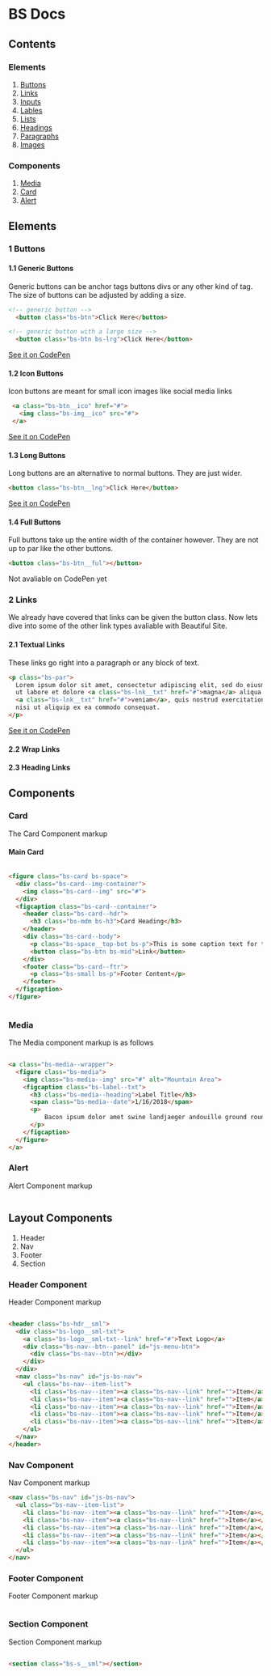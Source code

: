 # BS Docs

## Contents

### Elements

  1. [Buttons](#buttons)
  2. [Links](#links)
  3. [Inputs]()
  4. [Lables]()
  5. [Lists]()
  6. [Headings]()
  7. [Paragraphs]()
  8. [Images]()

### Components

  1. [Media](#media)
  2. [Card](#card)
  3. [Alert](#alert)



## Elements

### 1 Buttons

#### 1.1 Generic Buttons

Generic buttons can be anchor tags buttons divs or any other kind of tag. The size of buttons can be adjusted by adding a size.

```html
<!-- generic button -->
  <button class="bs-btn">Click Here</button>

<!-- generic button with a large size -->
  <button class="bs-btn bs-lrg">Click Here</button>
```

[See it on CodePen]()

#### 1.2 Icon Buttons

Icon buttons are meant for small icon images like social media links

````html 
 <a class="bs-btn__ico" href="#">
   <img class="bs-img__ico" src="#">
 </a>
````
[See it on CodePen]()

#### 1.3 Long Buttons

Long buttons are an alternative to normal buttons. They are just wider.

````html
<button class="bs-btn__lng">Click Here</button>
````
[See it on CodePen]()

#### 1.4 Full Buttons

Full buttons take up the entire width of the container however. They are not up to par like the other buttons.

````html
<button class="bs-btn__ful"></button>
````
Not avaliable on CodePen yet

### 2 Links

We already have covered that links can be given the button class. Now lets dive into some of the other link types avaliable with Beautiful Site.

#### 2.1 Textual Links

These links go right into a paragraph or any block of text.

````html
<p class="bs-par">
  Lorem ipsum dolor sit amet, consectetur adipiscing elit, sed do eiusmod tempor incididunt
  ut labore et dolore <a class="bs-lnk__txt" href="#">magna</a> aliqua. Ut enim ad minim 
  <a class="bs-lnk__txt" href="#">veniam</a>, quis nostrud exercitation ullamco laboris 
  nisi ut aliquip ex ea commodo consequat.
</p>
````
[See it on CodePen]()

#### 2.2 Wrap Links

#### 2.3 Heading Links

 
## Components

### Card 

The Card Component markup

#### Main Card

```html

<figure class="bs-card bs-space">
  <div class="bs-card--img-container">
    <img class="bs-card--img" src="#">
  </div>
  <figcaption class="bs-card--container">
    <header class="bs-card--hdr">
      <h3 class="bs-mdm bs-h3">Card Heading</h3>
    </header>
    <div class="bs-card--body">
      <p class="bs-space__top-bot bs-p">This is some caption text for the card</p>
      <button class="bs-btn bs-mid">Link</button>
    </div>
    <footer class="bs-card--ftr">
      <p class="bs-small bs-p">Footer Content</p>
    </footer>
  </figcaption>
</figure>
    
```

### Media 

The Media component markup is as follows

```html

<a class="bs-media--wrapper">
  <figure class="bs-media">
    <img class="bs-media--img" src="#" alt="Mountain Area">
    <figcaption class="bs-label--txt">
      <h3 class="bs-media--heading">Label Title</h3>
      <span class="bs-media--date">1/16/2018</span>
      <p>
          Bacon ipsum dolor amet swine landjaeger andouille ground round, turducken shoulder buffalo beef ribs ham hock sausage cow meatloaf beef.
      </p>
    </figcaption>
  </figure>
</a>

```

### Alert 

Alert Component markup

```html

```

## Layout Components

  1. Header
  2. Nav
  3. Footer
  4. Section

### Header Component

Header Component markup

```html

<header class="bs-hdr__sml">
  <div class="bs-logo__sml-txt">
    <a class="bs-logo__sml-txt--link" href="#">Text Logo</a>
    <div class="bs-nav--btn--panel" id="js-menu-btn">
      <div class="bs-nav--btn"></div>
    </div>
  </div>
  <nav class="bs-nav" id="js-bs-nav">
    <ul class="bs-nav--item-list">
      <li class="bs-nav--item"><a class="bs-nav--link" href="">Item</a></li>
      <li class="bs-nav--item"><a class="bs-nav--link" href="">Item</a></li>
      <li class="bs-nav--item"><a class="bs-nav--link" href="">Item</a></li>
      <li class="bs-nav--item"><a class="bs-nav--link" href="">Item</a></li>
      <li class="bs-nav--item"><a class="bs-nav--link" href="">Item</a></li>
    </ul>
  </nav>
</header>

```

### Nav Component

Nav Component markup

```html
<nav class="bs-nav" id="js-bs-nav">
  <ul class="bs-nav--item-list">
    <li class="bs-nav--item"><a class="bs-nav--link" href="">Item</a></li>
    <li class="bs-nav--item"><a class="bs-nav--link" href="">Item</a></li>
    <li class="bs-nav--item"><a class="bs-nav--link" href="">Item</a></li>
    <li class="bs-nav--item"><a class="bs-nav--link" href="">Item</a></li>
    <li class="bs-nav--item"><a class="bs-nav--link" href="">Item</a></li>
  </ul>
</nav>
```

### Footer Component

Footer Component markup

```html
```

### Section Component

Section Component markup

```html

<section class="bs-s__sml"></section>

```